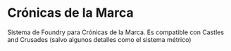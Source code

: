 # Crónicas de la Marca
Sistema de Foundry para Crónicas de la Marca. Es compatible con Castles and Crusades (salvo algunos detalles como el sistema métrico)
